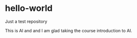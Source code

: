 # hello-world
Just a test repository

This is Al and and I am glad taking the course introduction to AI.
